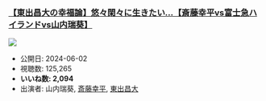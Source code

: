 ### [【東出昌大の幸福論】悠々閑々に生きたい…【斎藤幸平vs富士急ハイランドvs山内瑞葵】](https://www.youtube.com/watch?v=KBQko2ler5M)
[![](https://img.youtube.com/vi/KBQko2ler5M/sddefault.jpg)](https://www.youtube.com/watch?v=KBQko2ler5M)
-   公開日: 2024-06-02
-   視聴数: 125,265
-   **いいね数: 2,094**
-   出演者: 山内瑞葵, [斎藤幸平](/rehacq_fan/people/斎藤幸平 "wikilink"), [東出昌大](/rehacq_fan/people/東出昌大 "wikilink")

